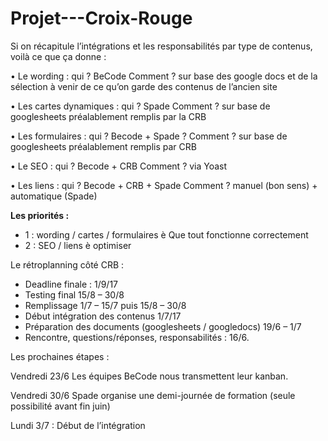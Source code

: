# Projet---Croix-Rouge

Si on récapitule l’intégrations et les responsabilités par type de contenus, voilà ce que ça donne :

• Le wording :
qui ? BeCode
Comment ? sur base des google docs et de la sélection à venir de ce qu’on garde des contenus de l’ancien site

• Les cartes dynamiques :
qui ? Spade
Comment ? sur base de googlesheets préalablement remplis par la CRB

• Les formulaires :
qui ? Becode + Spade ?
Comment ? sur base de googlesheets préalablement remplis par CRB

• Le SEO :
qui ? Becode + CRB
Comment ? via Yoast

• Les liens :
qui ? Becode + CRB + Spade
Comment ? manuel (bon sens) + automatique (Spade)

**Les priorités :**
* 1 : wording / cartes / formulaires è Que tout fonctionne correctement
* 2 : SEO / liens è optimiser

Le rétroplanning côté CRB :
* Deadline finale : 1/9/17
* Testing final 15/8 – 30/8
* Remplissage 1/7 – 15/7 puis 15/8 – 30/8
* Début intégration des contenus 1/7/17
* Préparation des documents (googlesheets / googledocs) 19/6 – 1/7
* Rencontre, questions/réponses, responsabilités : 16/6.

Les prochaines étapes :

Vendredi 23/6 Les équipes BeCode nous transmettent leur kanban.

Vendredi 30/6 Spade organise une demi-journée de formation (seule possibilité avant fin juin)

Lundi 3/7 : Début de l’intégration

